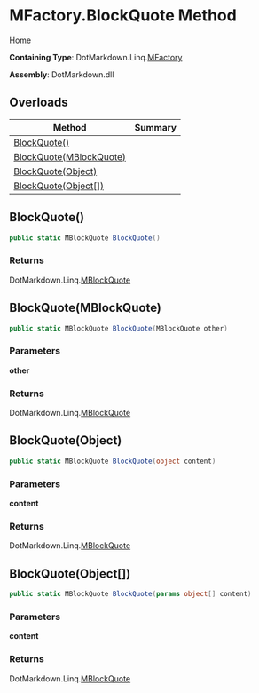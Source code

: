 <a name="_top"></a>

# MFactory\.BlockQuote Method

[Home](../../../../README.md#_top)

**Containing Type**: DotMarkdown\.Linq\.[MFactory](../README.md#_top)

**Assembly**: DotMarkdown\.dll

## Overloads

| Method | Summary |
| ------ | ------- |
| [BlockQuote()](#DotMarkdown_Linq_MFactory_BlockQuote) | |
| [BlockQuote(MBlockQuote)](#DotMarkdown_Linq_MFactory_BlockQuote_DotMarkdown_Linq_MBlockQuote_) | |
| [BlockQuote(Object)](#DotMarkdown_Linq_MFactory_BlockQuote_System_Object_) | |
| [BlockQuote(Object\[\])](#DotMarkdown_Linq_MFactory_BlockQuote_System_Object___) | |

## BlockQuote\(\) <a name="DotMarkdown_Linq_MFactory_BlockQuote"></a>

```csharp
public static MBlockQuote BlockQuote()
```

### Returns

DotMarkdown\.Linq\.[MBlockQuote](../../MBlockQuote/README.md#_top)

## BlockQuote\(MBlockQuote\) <a name="DotMarkdown_Linq_MFactory_BlockQuote_DotMarkdown_Linq_MBlockQuote_"></a>

```csharp
public static MBlockQuote BlockQuote(MBlockQuote other)
```

### Parameters

**other**

### Returns

DotMarkdown\.Linq\.[MBlockQuote](../../MBlockQuote/README.md#_top)

## BlockQuote\(Object\) <a name="DotMarkdown_Linq_MFactory_BlockQuote_System_Object_"></a>

```csharp
public static MBlockQuote BlockQuote(object content)
```

### Parameters

**content**

### Returns

DotMarkdown\.Linq\.[MBlockQuote](../../MBlockQuote/README.md#_top)

## BlockQuote\(Object\[\]\) <a name="DotMarkdown_Linq_MFactory_BlockQuote_System_Object___"></a>

```csharp
public static MBlockQuote BlockQuote(params object[] content)
```

### Parameters

**content**

### Returns

DotMarkdown\.Linq\.[MBlockQuote](../../MBlockQuote/README.md#_top)

